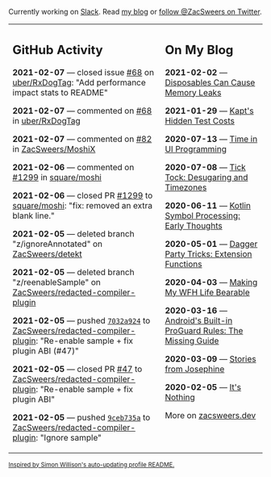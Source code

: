 Currently working on [Slack](https://slack.com/). Read [my blog](https://zacsweers.dev/) or [follow @ZacSweers on Twitter](https://twitter.com/ZacSweers).

<table><tr><td valign="top" width="60%">

## GitHub Activity
<!-- githubActivity starts -->
**2021-02-07** — closed issue [#68](https://api.github.com/repos/uber/RxDogTag/issues/68) on [uber/RxDogTag](https://api.github.com/repos/uber/RxDogTag): "Add performance impact stats to README"

**2021-02-07** — commented on [#68](https://github.com/uber/RxDogTag/issues/68#issuecomment-774724905) in [uber/RxDogTag](https://api.github.com/repos/uber/RxDogTag)

**2021-02-07** — commented on [#82](https://github.com/ZacSweers/MoshiX/issues/82#issuecomment-774634963) in [ZacSweers/MoshiX](https://api.github.com/repos/ZacSweers/MoshiX)

**2021-02-06** — commented on [#1299](https://github.com/square/moshi/pull/1299#issuecomment-774512898) in [square/moshi](https://api.github.com/repos/square/moshi)

**2021-02-06** — closed PR [#1299](https://api.github.com/repos/square/moshi/pulls/1299) to [square/moshi](https://api.github.com/repos/square/moshi): "fix: removed an extra blank line."

**2021-02-05** — deleted branch "z/ignoreAnnotated" on [ZacSweers/detekt](https://api.github.com/repos/ZacSweers/detekt)

**2021-02-05** — deleted branch "z/reenableSample" on [ZacSweers/redacted-compiler-plugin](https://api.github.com/repos/ZacSweers/redacted-compiler-plugin)

**2021-02-05** — pushed [`7032a924`](https://github.com/ZacSweers/redacted-compiler-plugin/commit/7032a92467156836596b43d9904c9b0dbc165223) to [ZacSweers/redacted-compiler-plugin](https://api.github.com/repos/ZacSweers/redacted-compiler-plugin): "Re-enable sample + fix plugin ABI (#47)"

**2021-02-05** — closed PR [#47](https://api.github.com/repos/ZacSweers/redacted-compiler-plugin/pulls/47) to [ZacSweers/redacted-compiler-plugin](https://api.github.com/repos/ZacSweers/redacted-compiler-plugin): "Re-enable sample + fix plugin ABI"

**2021-02-05** — pushed [`9ceb735a`](https://github.com/ZacSweers/redacted-compiler-plugin/commit/9ceb735aac1b4737e1212485943134d6ad782a09) to [ZacSweers/redacted-compiler-plugin](https://api.github.com/repos/ZacSweers/redacted-compiler-plugin): "Ignore sample"
<!-- githubActivity ends -->
</td><td valign="top" width="40%">

## On My Blog
<!-- blog starts -->
**2021-02-02** — [Disposables Can Cause Memory Leaks](https://www.zacsweers.dev/disposables-can-cause-memory-leaks/)

**2021-01-29** — [Kapt's Hidden Test Costs](https://www.zacsweers.dev/kapts-hidden-test-costs/)

**2020-07-13** — [Time in UI Programming](https://www.zacsweers.dev/time-in-ui/)

**2020-07-08** — [Tick Tock: Desugaring and Timezones](https://www.zacsweers.dev/ticktock-desugaring-timezones/)

**2020-06-11** — [Kotlin Symbol Processing: Early Thoughts](https://www.zacsweers.dev/kotlin-symbol-processor-early-thoughts/)

**2020-05-01** — [Dagger Party Tricks: Extension Functions](https://www.zacsweers.dev/dagger-party-tricks-extension-functions/)

**2020-04-03** — [Making My WFH Life Bearable](https://www.zacsweers.dev/making-wfh-life-bearable/)

**2020-03-16** — [Android's Built-in ProGuard Rules: The Missing Guide](https://www.zacsweers.dev/android-proguard-rules/)

**2020-03-09** — [Stories from Josephine](https://www.zacsweers.dev/stories-from-josephine/)

**2020-02-05** — [It's Nothing](https://www.zacsweers.dev/its-nothing/)
<!-- blog ends -->
More on [zacsweers.dev](https://zacsweers.dev/)
</td></tr></table>

<sub><a href="https://simonwillison.net/2020/Jul/10/self-updating-profile-readme/">Inspired by Simon Willison's auto-updating profile README.</a></sub>